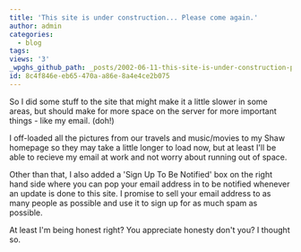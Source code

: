 ```yaml
---
title: 'This site is under construction... Please come again.'
author: admin
categories:
  - blog
tags: 
views: '3'
_wpghs_github_path: _posts/2002-06-11-this-site-is-under-construction-please-come-again.md
id: 8c4f846e-eb65-470a-a86e-8a4e4ce2b075
---
```

<p>So I did some stuff to the site that might make it a little slower in some areas, but should make for more space on the server for more important things - like my email. (doh!)</p>
<p>I off-loaded all the pictures from our travels and music/movies to my Shaw homepage so they may take a little longer to load now, but at least I'll be able to recieve my email at work and not worry about running out of space.</p>
<p>Other than that, I also added a 'Sign Up To Be Notified' box on the right hand side where you can pop your email address in to be notified whenever an update is done to this site. I promise to sell your email address to as many people as possible and use it to sign up for as much spam as possible.</p>
<p>At least I'm being honest right? You appreciate honesty don't you? I thought so.</p>
